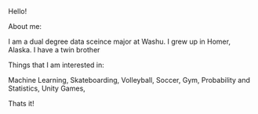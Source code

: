 Hello!

About me:

I am a dual degree data sceince major at Washu. 
I grew up in Homer, Alaska.
I have a twin brother

Things that I am interested in:

Machine Learning,
Skateboarding,
Volleyball,
Soccer,
Gym,
Probability and Statistics,
Unity Games,

Thats it!


